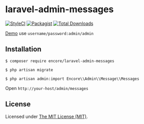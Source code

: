 laravel-admin-messages
======================

[![StyleCI](https://styleci.io/repos/97662824/shield?branch=master)](https://styleci.io/repos/97662824)
[![Packagist](https://img.shields.io/packagist/l/encore/laravel-admin-messages.svg?maxAge=2592000)](https://packagist.org/packages/encore/laravel-admin-messages)
[![Total Downloads](https://img.shields.io/packagist/dt/encore/laravel-admin-messages.svg?style=flat-square)](https://packagist.org/packages/encore/laravel-admin-messages)

[Demo](http://120.26.143.106/admin/messages) use `username/password:admin/admin`

## Installation

```
$ composer require encore/laravel-admin-messages

$ php artisan migrate

$ php artisan admin:import Encore\\Admin\\Message\\Messages
```

Open `http://your-host/admin/messages`

License
------------
Licensed under [The MIT License (MIT)](LICENSE).
